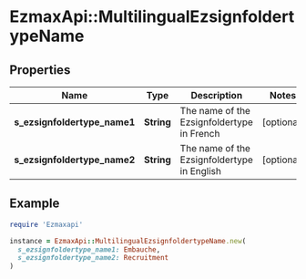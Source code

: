 # EzmaxApi::MultilingualEzsignfoldertypeName

## Properties

| Name | Type | Description | Notes |
| ---- | ---- | ----------- | ----- |
| **s_ezsignfoldertype_name1** | **String** | The name of the Ezsignfoldertype in French | [optional] |
| **s_ezsignfoldertype_name2** | **String** | The name of the Ezsignfoldertype in English | [optional] |

## Example

```ruby
require 'Ezmaxapi'

instance = EzmaxApi::MultilingualEzsignfoldertypeName.new(
  s_ezsignfoldertype_name1: Embauche,
  s_ezsignfoldertype_name2: Recruitment
)
```

